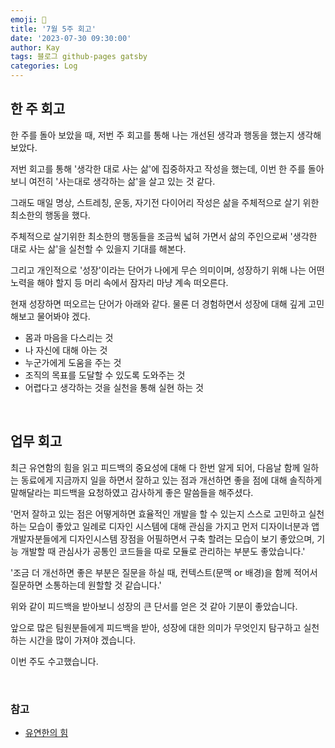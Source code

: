 ```yaml
---
emoji: 👋
title: '7월 5주 회고'
date: '2023-07-30 09:30:00'
author: Kay
tags: 블로그 github-pages gatsby
categories: Log
---
```


## 한 주 회고

한 주를 돌아 보았을 때, 저번 주 회고를 통해 나는 개선된 생각과 행동을 했는지 생각해보았다.

저번 회고를 통해 '생각한 대로 사는 삶'에 집중하자고 작성을 했는데, 이번 한 주를 돌아보니 여전히 '사는대로 생각하는 삶'을 살고 있는 것 같다.

그래도 매일 명상, 스트레칭, 운동, 자기전 다이어리 작성은 삶을 주체적으로 살기 위한 최소한의 행동을 했다.

주체적으로 살기위한 최소한의 행동들을 조금씩 넓혀 가면서 삶의 주인으로써 '생각한 대로 사는 삶'을 실천할 수 있을지 기대를 해본다.

그리고 개인적으로 '성장'이라는 단어가 나에게 무슨 의미이며, 성장하기 위해 나는 어떤 노력을 해야 할지 등 머리 속에서 잠자리 마냥 계속 떠오른다.

현재 성장하면 떠오르는 단어가 아래와 같다. 물론 더 경험하면서 성장에 대해 깊게 고민해보고 물어봐야 겠다.

- 몸과 마음을 다스리는 것
- 나 자신에 대해 아는 것
- 누군가에게 도움을 주는 것
- 조직의 목표를 도달할 수 있도록 도와주는 것
- 어렵다고 생각하는 것을 실천을 통해 실현 하는 것

<br>

## 업무 회고

최근 유연함의 힘을 읽고 피드백의 중요성에 대해 다 한번 알게 되어, 다음날 함께 일하는 동료에게 지금까지 일을 하면서 잘하고 있는 점과 개선하면 좋을 점에 대해 솔직하게 말해달라는 피드백을 요청하였고 감사하게 좋은 말씀들을 해주셨다.

'먼저 잘하고 있는 점은 어떻게하면 효율적인 개발을 할 수 있는지 스스로 고민하고 실천하는 모습이 좋았고 일례로 디자인 시스템에 대해 관심을 가지고 먼저 디자이너분과 앱 개발자분들에게 디자인시스템 장점을 어필하면서 구축 할려는 모습이 보기 좋았으며, 기능 개발할 때 관심사가 공통인 코드들을 따로 모듈로 관리하는 부분도 좋았습니다.'

'조금 더 개선하면 좋은 부분은 질문을 하실 때, 컨텍스트(문맥 or 배경)을 함께 적어서 질문하면 소통하는데 원할할 것 같습니다.'

위와 같이 피드백을 받아보니 성장의 큰 단서를 얻은 것 같아 기분이 좋았습니다.

앞으로 많은 팀원분들에게 피드백을 받아, 성장에 대한 의미가 무엇인지 탐구하고 실천하는 시간을 많이 가져야 겠습니다.

이번 주도 수고했습니다.

<br>

### 참고

- [유연한의 힘](https://product.kyobobook.co.kr/detail/S000201934391)

```toc

```
